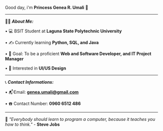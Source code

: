 Good day, i'm **Princess Genea R. Umali** :wave:
_________________________________________________________________________________________________________

👩‍💻 ***About Me:*** 

 • 💻 BSIT Student at **Laguna State Polytechnic University**
 
 • ✍️ Currently learning **Python, SQL, and Java**
 
 • 🎯 Goal: To be a proficient **Web and Software Developer, and IT Project Manager** 
 
 • 🩷 Interested in **UI/US Design**

_________________________________________________________________________________________________________
    

📞 ***Contact Informations:***

   • 📬Email: **genea.umali@gmail.com**  
   
   • ☎️ Contact Number: **0960 6512 486**

 _________________________________________________________________________________________________________
 

📖 *"Everybody should learn to program a computer, because it teaches you how to think."* - **Steve Jobs**

  
